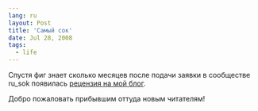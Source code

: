 ```yaml
---
lang: ru
layout: Post
title: 'Самый сок'
date: Jul 28, 2008
tags:
  - life
---
```


Спустя фиг знает сколько месяцев после подачи заявки в сообществе ru_sok появилась [рецензия на мой блог](http://community.livejournal.com/ru_sok/236230.html).

Добро пожаловать прибывшим оттуда новым читателям!

